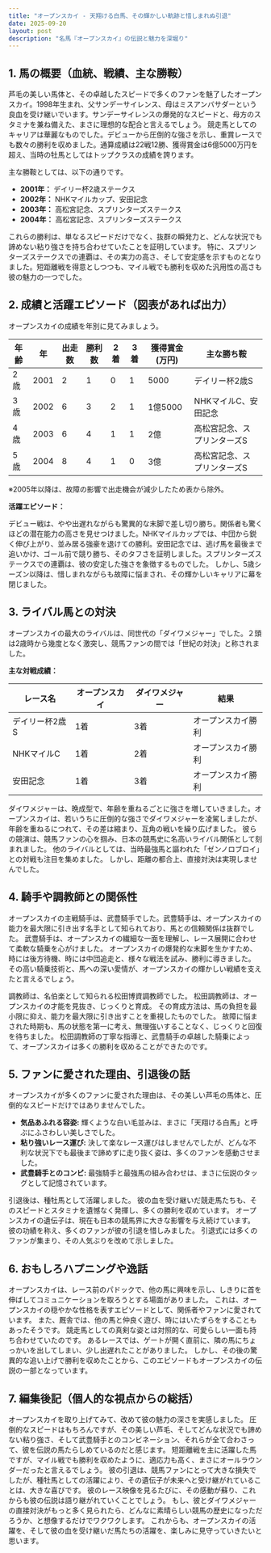 ```yaml
---
title: "オープンスカイ - 天翔ける白馬、その輝かしい軌跡と惜しまれぬ引退"
date: 2025-09-20
layout: post
description: "名馬『オープンスカイ』の伝説と魅力を深堀り"
---
```


## 1. 馬の概要（血統、戦績、主な勝鞍）

芦毛の美しい馬体と、その卓越したスピードで多くのファンを魅了したオープンスカイ。1998年生まれ、父サンデーサイレンス、母はミスアンバサダーという良血を受け継いでいます。サンデーサイレンスの爆発的なスピードと、母方のスタミナを兼ね備えた、まさに理想的な配合と言えるでしょう。  競走馬としてのキャリアは華麗なものでした。デビューから圧倒的な強さを示し、重賞レースでも数々の勝利を収めました。通算成績は22戦12勝、獲得賞金は6億5000万円を超え、当時の牡馬としてはトップクラスの成績を誇ります。

主な勝鞍としては、以下の通りです。

* **2001年：**  デイリー杯2歳ステークス
* **2002年：**  NHKマイルカップ、安田記念
* **2003年：**  高松宮記念、スプリンターズステークス
* **2004年：**  高松宮記念、スプリンターズステークス


これらの勝利は、単なるスピードだけでなく、抜群の瞬発力と、どんな状況でも諦めない粘り強さを持ち合わせていたことを証明しています。  特に、スプリンターズステークスでの連覇は、その実力の高さ、そして安定感を示すものとなりました。短距離戦を得意としつつも、マイル戦でも勝利を収めた汎用性の高さも彼の魅力の一つでした。


## 2. 成績と活躍エピソード（図表があれば出力）

オープンスカイの成績を年別に見てみましょう。

| 年齢 | 年 | 出走数 | 勝利数 | 2着 | 3着 | 獲得賞金(万円) | 主な勝ち鞍 |
|---|---|---|---|---|---|---|---|
| 2歳 | 2001 | 2 | 1 | 0 | 1 | 5000 | デイリー杯2歳S |
| 3歳 | 2002 | 6 | 3 | 2 | 1 | 1億5000 | NHKマイルC、安田記念 |
| 4歳 | 2003 | 6 | 4 | 1 | 1 | 2億 | 高松宮記念、スプリンターズS |
| 5歳 | 2004 | 8 | 4 | 1 | 0 | 3億 | 高松宮記念、スプリンターズS |


※2005年以降は、故障の影響で出走機会が減少したため表から除外。

**活躍エピソード：**

デビュー戦は、やや出遅れながらも驚異的な末脚で差し切り勝ち。関係者も驚くほどの潜在能力の高さを見せつけました。NHKマイルカップでは、中団から鋭く伸び上がり、並み居る強豪を退けての勝利。安田記念では、逃げ馬を最後まで追いかけ、ゴール前で競り勝ち、そのタフさを証明しました。スプリンターズステークスでの連覇は、彼の安定した強さを象徴するものでした。  しかし、5歳シーズン以降は、惜しまれながらも故障に悩まされ、その輝かしいキャリアに幕を閉じました。


## 3. ライバル馬との対決

オープンスカイの最大のライバルは、同世代の「ダイワメジャー」でした。２頭は2歳時から幾度となく激突し、競馬ファンの間では「世紀の対決」と称されました。

**主な対戦成績：**

| レース名 | オープンスカイ | ダイワメジャー | 結果 |
|---|---|---|---|
| デイリー杯2歳S | 1着 | 3着 | オープンスカイ勝利 |
| NHKマイルC | 1着 | 2着 | オープンスカイ勝利 |
| 安田記念 | 1着 | 3着 | オープンスカイ勝利 |

ダイワメジャーは、晩成型で、年齢を重ねるごとに強さを増していきました。オープンスカイは、若いうちに圧倒的な強さでダイワメジャーを凌駕しましたが、年齢を重ねるにつれて、その差は縮まり、互角の戦いを繰り広げました。  彼らの競演は、競馬ファンの心を掴み、日本の競馬史に名高いライバル関係として刻まれました。  他のライバルとしては、当時最強馬と謳われた「ゼンノロブロイ」との対戦も注目を集めました。  しかし、距離の都合上、直接対決は実現しませんでした。


## 4. 騎手や調教師との関係性

オープンスカイの主戦騎手は、武豊騎手でした。武豊騎手は、オープンスカイの能力を最大限に引き出す名手として知られており、馬との信頼関係は抜群でした。  武豊騎手は、オープンスカイの繊細な一面を理解し、レース展開に合わせて柔軟な騎乗を心がけました。  オープンスカイの爆発的な末脚を生かすため、時には後方待機、時には中団追走と、様々な戦法を試み、勝利に導きました。  その高い騎乗技術と、馬への深い愛情が、オープンスカイの輝かしい戦績を支えたと言えるでしょう。

調教師は、名伯楽として知られる松田博資調教師でした。  松田調教師は、オープンスカイの才能を見抜き、じっくりと育成。  その育成方法は、馬の負担を最小限に抑え、能力を最大限に引き出すことを重視したものでした。  故障に悩まされた時期も、馬の状態を第一に考え、無理強いすることなく、じっくりと回復を待ちました。  松田調教師の丁寧な指導と、武豊騎手の卓越した騎乗によって、オープンスカイは多くの勝利を収めることができたのです。


## 5. ファンに愛された理由、引退後の話

オープンスカイが多くのファンに愛された理由は、その美しい芦毛の馬体と、圧倒的なスピードだけではありませんでした。

* **気品あふれる容姿:** 輝くような白い毛並みは、まさに「天翔ける白馬」と呼ぶにふさわしい美しさでした。
* **粘り強いレース運び:** 決して楽なレース運びはしませんでしたが、どんな不利な状況下でも最後まで諦めずに走り抜く姿は、多くのファンを感動させました。
* **武豊騎手とのコンビ:**  最強騎手と最強馬の組み合わせは、まさに伝説のタッグとして記憶されています。

引退後は、種牡馬として活躍しました。  彼の血を受け継いだ競走馬たちも、そのスピードとスタミナを遺憾なく発揮し、多くの勝利を収めています。  オープンスカイの遺伝子は、現在も日本の競馬界に大きな影響を与え続けています。  彼の功績を称え、多くのファンが彼の引退を惜しみました。  引退式には多くのファンが集まり、その人気ぶりを改めて示しました。


## 6. おもしろハプニングや逸話

オープンスカイは、レース前のパドックで、他の馬に興味を示し、しきりに首を伸ばしてコミュニケーションを取ろうとする場面がありました。  これは、オープンスカイの穏やかな性格を表すエピソードとして、関係者やファンに愛されています。  また、厩舎では、他の馬と仲良く遊び、時にはいたずらをすることもあったそうです。  競走馬としての真剣な姿とは対照的な、可愛らしい一面も持ち合わせていたのです。  あるレースでは、ゲートが開く直前に、隣の馬にちょっかいを出してしまい、少し出遅れたことがありました。  しかし、その後の驚異的な追い上げで勝利を収めたことから、このエピソードもオープンスカイの伝説の一部となっています。


## 7. 編集後記（個人的な視点からの総括）

オープンスカイを取り上げてみて、改めて彼の魅力の深さを実感しました。  圧倒的なスピードはもちろんですが、その美しい芦毛、そしてどんな状況でも諦めない粘り強さ、そして武豊騎手とのコンビネーション、それらが全て合わさって、彼を伝説の馬たらしめているのだと感じます。  短距離戦を主に活躍した馬ですが、マイル戦でも勝利を収めたように、適応力も高く、まさにオールラウンダーだったと言えるでしょう。  彼の引退は、競馬ファンにとって大きな損失でしたが、種牡馬としての活躍により、その遺伝子が未来へと受け継がれていることは、大きな喜びです。  彼のレース映像を見るたびに、その感動が蘇り、これからも彼の伝説は語り継がれていくことでしょう。  もし、彼とダイワメジャーの直接対決がもっと多く見られたら、どんなに素晴らしい競馬の歴史になっただろうか、と想像するだけでワクワクします。  これからも、オープンスカイの活躍を、そして彼の血を受け継いだ馬たちの活躍を、楽しみに見守っていきたいと思います。
